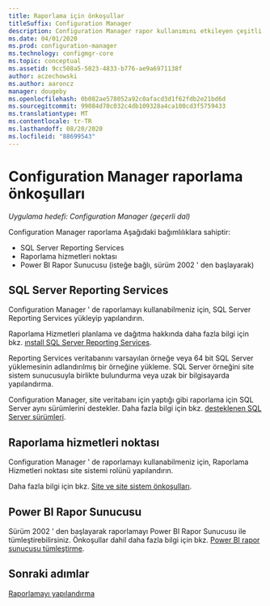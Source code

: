 ```yaml
---
title: Raporlama için önkoşullar
titleSuffix: Configuration Manager
description: Configuration Manager rapor kullanımını etkileyen çeşitli bağımlılıkları anlayın.
ms.date: 04/01/2020
ms.prod: configuration-manager
ms.technology: configmgr-core
ms.topic: conceptual
ms.assetid: 9cc508a5-5023-4833-b776-ae9a6971138f
author: aczechowski
ms.author: aaroncz
manager: dougeby
ms.openlocfilehash: 0b082ae578052a92c0afacd3d1f62fdb2e21bd6d
ms.sourcegitcommit: 99084d70c032c4db109328a4ca100cd3f5759433
ms.translationtype: MT
ms.contentlocale: tr-TR
ms.lasthandoff: 08/20/2020
ms.locfileid: "88699543"
---
```

# <a name="prerequisites-for-reporting-in-configuration-manager"></a>Configuration Manager raporlama önkoşulları

*Uygulama hedefi: Configuration Manager (geçerli dal)*

Configuration Manager raporlama Aşağıdaki bağımlılıklara sahiptir:

- SQL Server Reporting Services
- Raporlama hizmetleri noktası
- Power BI Rapor Sunucusu (isteğe bağlı, sürüm 2002 ' den başlayarak)

## <a name="sql-server-reporting-services"></a>SQL Server Reporting Services

Configuration Manager ' de raporlamayı kullanabilmeniz için, SQL Server Reporting Services yükleyip yapılandırın.

Raporlama Hizmetleri planlama ve dağıtma hakkında daha fazla bilgi için bkz. [ınstall SQL Server Reporting Services](/sql/reporting-services/install-windows/install-reporting-services).

Reporting Services veritabanını varsayılan örneğe veya 64 bit SQL Server yüklemesinin adlandırılmış bir örneğine yükleme. SQL Server örneğini site sistem sunucusuyla birlikte bulundurma veya uzak bir bilgisayarda yapılandırma.

Configuration Manager, site veritabanı için yaptığı gibi raporlama için SQL Server aynı sürümlerini destekler. Daha fazla bilgi için bkz. [desteklenen SQL Server sürümleri](../../plan-design/configs/support-for-sql-server-versions.md#bkmk_SQLVersions).

## <a name="reporting-services-point"></a>Raporlama hizmetleri noktası

Configuration Manager ' de raporlamayı kullanabilmeniz için, Raporlama Hizmetleri noktası site sistemi rolünü yapılandırın.

Daha fazla bilgi için bkz. [Site ve site sistem önkoşulları](../../plan-design/configs/site-and-site-system-prerequisites.md#bkmk_2012RSpoint).

## <a name="power-bi-report-server"></a>Power BI Rapor Sunucusu

Sürüm 2002 ' den başlayarak raporlamayı Power BI Rapor Sunucusu ile tümleştirebilirsiniz. Önkoşullar dahil daha fazla bilgi için bkz. [Power BI rapor sunucusu tümleştirme](powerbi-report-server.md).

## <a name="next-steps"></a>Sonraki adımlar

[Raporlamayı yapılandırma](configuring-reporting.md)